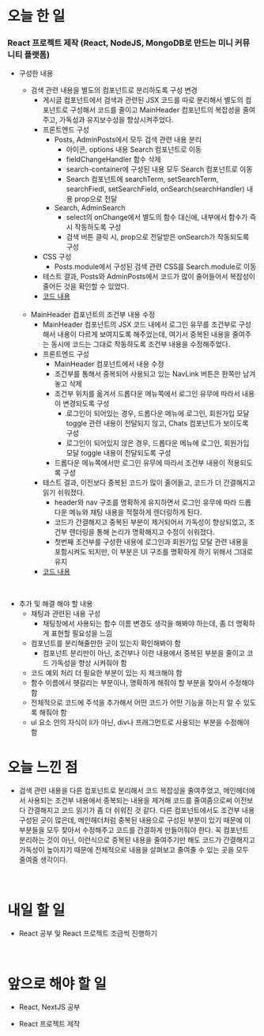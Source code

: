 # 오늘 한 일

### React 프로젝트 제작 (React, NodeJS, MongoDB로 만드는 미니 커뮤니티 플랫폼)

- 구성한 내용

  - 검색 관련 내용을 별도의 컴포넌트로 분리하도록 구성 변경
    - 게시글 컴포넌트에서 검색과 관련된 JSX 코드를 따로 분리해서 별도의 컴포넌트로 구성해서 코드를 줄이고 MainHeader 컴포넌트의 복잡성을 줄여주고, 가독성과 유지보수성을 향상시켜주었다.
    - 프론트엔드 구성
      - Posts, AdminPosts에서 모두 검색 관련 내용 분리
        - 아이콘, options 내용 Search 컴포넌트로 이동
        - fieldChangeHandler 함수 삭제
        - search-container에 구성된 내용 모두 Search 컴포넌트로 이동
        - Search 컴포넌트에 searchTerm, setSearchTerm, searchFiedl, setSearchField, onSearch(searchHandler) 내용 prop으로 전달
      - Search, AdminSearch
        - select의 onChange에서 별도의 함수 대신에, 내부에서 함수가 즉시 작동하도록 구성
        - 검색 버튼 클릭 시, prop으로 전달받은 onSearch가 작동되도록 구성
    - CSS 구성
      - Posts.module에서 구성된 검색 관련 CSS를 Search.module로 이동
    - 테스트 결과, Posts와 AdminPosts에서 코드가 많이 줄어들어서 복잡성이 줄어든 것을 확인할 수 있었다.
    - [코드 내용](https://github.com/jeongsangtae/mini-community-platform/commit/711353bb9f56c2cfdc8587022940e360a5bc84ee)

  <br />

  - MainHeader 컴포넌트의 조건부 내용 수정
    - MainHeader 컴포넌트의 JSX 코드 내에서 로그인 유무를 조건부로 구성해서 내용이 다르게 보여지도록 해주었는데, 여기서 중복된 내용을 줄여주는 동시에 코드는 그대로 작동하도록 조건부 내용을 수정해주었다.
    - 프론트엔드 구성
      - MainHeader 컴포넌트에서 내용 수정
      - 조건부를 통해서 중복되어 사용되고 있는 NavLink 버튼은 한쪽만 남겨놓고 삭제
      - 조건부 위치를 옮겨서 드롭다운 메뉴쪽에서 로그인 유무에 따라서 내용이 변경되도록 구성
        - 로그인이 되어있는 경우, 드롭다운 메뉴에 로그인, 회원가입 모달 toggle 관련 내용이 전달되지 않고, Chats 컴포넌트가 보이도록 구성
        - 로그인이 되어있지 않은 경우, 드롭다운 메뉴에 로그인, 회원가입 모달 toggle 내용이 전달되도록 구성
      - 드롭다운 메뉴쪽에서만 로그인 유무에 따라서 조건부 내용이 적용되도록 구성
    - 테스트 결과, 이전보다 중복된 코드가 많이 줄어들고, 코드가 더 간결해지고 읽기 쉬워졌다.
      - header와 nav 구조를 명확하게 유지하면서 로그인 유무에 따라 드롭다운 메뉴와 채팅 내용을 적절하게 렌더링하게 된다.
      - 코드가 간결해지고 중복된 부분이 제거되어서 가독성이 향상되었고, 조건부 렌더링을 통해 논리가 명확해지고 수정이 쉬워졌다.
      - 첫번째 조건부를 구성한 내용에 로그인과 회원가입 모달 관련 내용을 포함시켜도 되지만, 이 부분은 UI 구조를 명확하게 하기 위해서 그대로 유지
    - [코드 내용](https://github.com/jeongsangtae/mini-community-platform/commit/75cd7fceaee37846255bcb895f9dc2d8528ba14d)

<br />

- 추가 및 해결 해야 할 내용
  - 채팅과 관련된 내용 구성
    - 채팅창에서 사용되는 함수 이름 변경도 생각을 해봐야 하는데, 좀 더 명확하게 표현할 필요성을 느낌
  - 컴포넌트를 분리해줄만한 곳이 있는지 확인해봐야 함
    - 컴포넌트 분리만이 아닌, 조건부나 이런 내용에서 중복된 부분을 줄이고 코드 가독성을 향상 시켜줘야 함
  - 코드 예외 처리 더 필요한 부분이 있는 지 체크해야 함
  - 함수 이름에서 헷갈리는 부분이나, 명확하게 해줘야 할 부분을 찾아서 수정해야 함
  - 전체적으로 코드에 주석을 추가해서 어떤 코드가 어떤 기능을 하는지 알 수 있도록 해줘야 함
  - ul 요소 안의 자식이 li가 아닌, div나 프래그먼트로 사용되는 부분을 수정해야 함

# 오늘 느낀 점

- 검색 관련 내용을 다른 컴포넌트로 분리해서 코드 복잡성을 줄여주었고, 메인헤더에서 사용되는 조건부 내용에서 중복되는 내용을 제거해 코드를 줄여줌으로써 이전보다 간결해지고 코드 읽기가 좀 더 쉬워진 것 같다. 다른 컴포넌트에서도 조건부 내용 구성된 곳이 많은데, 메인헤더처럼 중복된 내용으로 구성된 부분이 있기 때문에 이 부분들을 모두 찾아서 수정해주고 코드를 간결하게 만들어줘야 한다. 꼭 컴포넌트 분리하는 것이 아닌, 이런식으로 중복된 내용을 줄여주기만 해도 코드가 간결해지고 가독성이 높아지기 때문에 전체적으로 내용을 살펴보고 줄여줄 수 있는 곳을 모두 줄여줄 생각이다.

<br />

# 내일 할 일

- React 공부 및 React 프로젝트 조금씩 진행하기

<br />

# 앞으로 해야 할 일

- React, NextJS 공부

- React 프로젝트 제작
